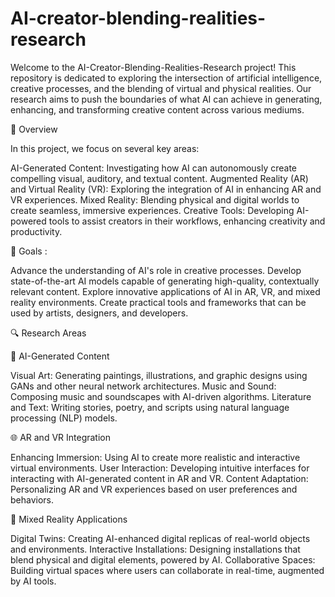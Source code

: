# AI-creator-blending-realities-research

Welcome to the AI-Creator-Blending-Realities-Research project! This repository is dedicated to exploring the intersection of artificial intelligence, creative processes, and the blending of virtual and physical realities. Our research aims to push the boundaries of what AI can achieve in generating, enhancing, and transforming creative content across various mediums.

📝 Overview

In this project, we focus on several key areas:

AI-Generated Content: Investigating how AI can autonomously create compelling visual, auditory, and textual content.
Augmented Reality (AR) and Virtual Reality (VR): Exploring the integration of AI in enhancing AR and VR experiences.
Mixed Reality: Blending physical and digital worlds to create seamless, immersive experiences.
Creative Tools: Developing AI-powered tools to assist creators in their workflows, enhancing creativity and productivity.

🎯 Goals  :

Advance the understanding of AI's role in creative processes.
Develop state-of-the-art AI models capable of generating high-quality, contextually relevant content.
Explore innovative applications of AI in AR, VR, and mixed reality environments.
Create practical tools and frameworks that can be used by artists, designers, and developers.

🔍 Research Areas

🎨 AI-Generated Content

Visual Art: Generating paintings, illustrations, and graphic designs using GANs and other neural network architectures.
Music and Sound: Composing music and soundscapes with AI-driven algorithms.
Literature and Text: Writing stories, poetry, and scripts using natural language processing (NLP) models.


🌐 AR and VR Integration


Enhancing Immersion: Using AI to create more realistic and interactive virtual environments.
User Interaction: Developing intuitive interfaces for interacting with AI-generated content in AR and VR.
Content Adaptation: Personalizing AR and VR experiences based on user preferences and behaviors.


🧩 Mixed Reality Applications

Digital Twins: Creating AI-enhanced digital replicas of real-world objects and environments.
Interactive Installations: Designing installations that blend physical and digital elements, powered by AI.
Collaborative Spaces: Building virtual spaces where users can collaborate in real-time, augmented by AI tools.
